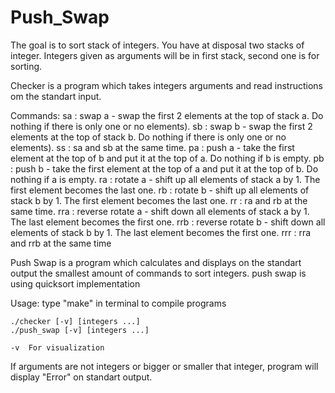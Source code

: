 # Push_Swap

The goal is to sort stack of integers. You have at disposal two stacks of integer. Integers given as arguments will be in
first stack, second one is for sorting.

Checker is a program which takes integers arguments and read instructions om the standart input.

Commands:
    sa : swap a - swap the first 2 elements at the top of stack a. Do nothing if there
is only one or no elements).
    sb : swap b - swap the first 2 elements at the top of stack b. Do nothing if there
is only one or no elements).
    ss : sa and sb at the same time.
    pa : push a - take the first element at the top of b and put it at the top of a. Do
nothing if b is empty.
    pb : push b - take the first element at the top of a and put it at the top of b. Do
nothing if a is empty.
    ra : rotate a - shift up all elements of stack a by 1. The first element becomes
the last one.
    rb : rotate b - shift up all elements of stack b by 1. The first element becomes
the last one.
    rr : ra and rb at the same time.
    rra : reverse rotate a - shift down all elements of stack a by 1. The last element
becomes the first one.
    rrb : reverse rotate b - shift down all elements of stack b by 1. The last element
becomes the first one.
    rrr : rra and rrb at the same time
    
Push Swap is a program which calculates and displays on the standart output the smallest amount of commands to sort integers.
push swap is using quicksort implementation

Usage:
    type "make" in terminal to compile programs

    ./checker [-v] [integers ...]
    ./push_swap [-v] [integers ...]
    
    -v  For visualization
    
 If arguments are not integers or bigger or smaller that integer, program will display "Error" on standart output.
